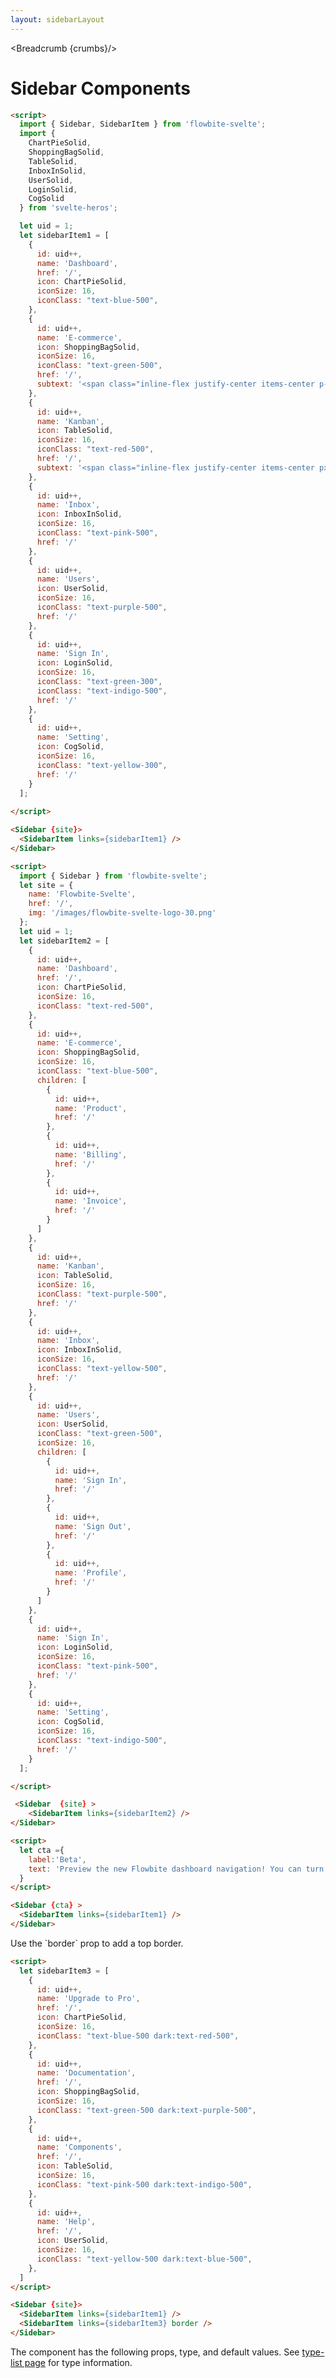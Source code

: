 ```yaml
---
layout: sidebarLayout
---
```


<script>
  import Htwo from '../utils/Htwo.svelte'
  import ExampleDiv from '../utils/ExampleDiv.svelte'
  import { Sidebar, SidebarItem, Table, TableDefaultRow, Breadcrumb } from '$lib/index';
  import componentProps from '../props/Sidebar.json'
  // Props table
  let items = componentProps.props
	let propHeader = ['Name', 'Type', 'Default']
	
	let divClass='w-full relative overflow-x-auto shadow-md sm:rounded-lg py-4'
let theadClass ='text-xs text-gray-700 uppercase bg-gray-50 dark:bg-gray-700 dark:text-white'

  import {
    ChartPieSolid,
    ShoppingBagSolid,
    TableSolid,
    InboxInSolid,
    UserSolid,
    LoginSolid,
    CogSolid
  } from 'svelte-heros';

  let site = {
    name: 'Flowbite-Svelte',
    href: '/',
    img: '/images/flowbite-svelte-logo-30.png'
  };

  let uid = 1;
  let sidebarItem1 = [
    {
      id: uid++,
      name: 'Dashboard',
      href: '/',
      icon: ChartPieSolid,
      iconSize: 16,
      iconClass: "text-blue-500",
    },
    {
      id: uid++,
      name: 'E-commerce',
      icon: ShoppingBagSolid,
      iconSize: 16,
      iconClass: "text-green-500",
      href: '/',
      subtext: '<span class="inline-flex justify-center items-center p-3 ml-3 w-3 h-3 text-sm font-medium text-blue-600 bg-blue-200 rounded-full dark:bg-blue-900 dark:text-blue-200">3</span>'
    },
    {
      id: uid++,
      name: 'Kanban',
      icon: TableSolid,
      iconSize: 16,
      iconClass: "text-red-500",
      href: '/',
      subtext: '<span class="inline-flex justify-center items-center px-2 ml-3 text-sm font-medium text-gray-800 bg-gray-200 rounded-full dark:bg-gray-700 dark:text-gray-300">Pro</span>'
    },
    {
      id: uid++,
      name: 'Inbox',
      icon: InboxInSolid,
      iconSize: 16,
      iconClass: "text-pink-500",
      href: '/'
    },
    {
      id: uid++,
      name: 'Users',
      icon: UserSolid,
      iconSize: 16,
      iconClass: "text-purple-500",
      href: '/'
    },
    {
      id: uid++,
      name: 'Sign In',
      icon: LoginSolid,
      iconSize: 16,
      iconClass: "text-green-300",
      iconClass: "text-indigo-500",
      href: '/'
    },
    {
      id: uid++,
      name: 'Setting',
      icon: CogSolid,
      iconSize: 16,
      iconClass: "text-yellow-300",
      href: '/'
    }
  ];
  let sidebarItem2 = [
    {
      id: uid++,
      name: 'Dashboard',
      href: '/',
      icon: ChartPieSolid,
      iconSize: 16,
      iconClass: "text-red-500",
    },
    {
      id: uid++,
      name: 'E-commerce',
      icon: ShoppingBagSolid,
      iconSize: 16,
      iconClass: "text-blue-500",
      children: [
        {
          id: uid++,
          name: 'Product',
          href: '/'
        },
        {
          id: uid++,
          name: 'Billing',
          href: '/'
        },
        {
          id: uid++,
          name: 'Invoice',
          href: '/'
        }
      ]
    },
    {
      id: uid++,
      name: 'Kanban',
      icon: TableSolid,
      iconSize: 16,
      iconClass: "text-purple-500",
      href: '/'
    },
    {
      id: uid++,
      name: 'Inbox',
      icon: InboxInSolid,
      iconSize: 16,
      iconClass: "text-yellow-500",
      href: '/'
    },
    {
      id: uid++,
      name: 'Users',
      icon: UserSolid,
      iconClass: "text-green-500",
      iconSize: 16,
      children: [
        {
          id: uid++,
          name: 'Sign In',
          href: '/'
        },
        {
          id: uid++,
          name: 'Sign Out',
          href: '/'
        },
        {
          id: uid++,
          name: 'Profile',
          href: '/'
        }
      ]
    },
    {
      id: uid++,
      name: 'Sign In',
      icon: LoginSolid,
      iconSize: 16,
      iconClass: "text-pink-500",
      href: '/'
    },
    {
      id: uid++,
      name: 'Setting',
      icon: CogSolid,
      iconSize: 16,
      iconClass: "text-indigo-500",
      href: '/'
    }
  ];

  let sidebarItem3 = [
    {
      id: uid++,
      name: 'Upgrade to Pro',
      href: '/',
      icon: ChartPieSolid,
      iconSize: 16,
      iconClass: "text-blue-500 dark:text-red-500",
    },
    {
      id: uid++,
      name: 'Documentation',
      href: '/',
      icon: ShoppingBagSolid,
      iconSize: 16,
      iconClass: "text-green-500 dark:text-purple-500",
    },
    {
      id: uid++,
      name: 'Components',
      href: '/',
      icon: TableSolid,
      iconSize: 16,
      iconClass: "text-pink-500 dark:text-indigo-500",
    },
    {
      id: uid++,
      name: 'Help',
      href: '/',
      icon: UserSolid,
      iconSize: 16,
      iconClass: "text-yellow-500 dark:text-blue-500",
    },
  ]

  let cta ={
    label:'Beta',
    text: 'Preview the new Flowbite dashboard navigation! You can turn the new navigation off for a limited time in your profile.'
  }

  let crumbs = [
    {
      label:'Home',
      href:'/'
    },
    {
      label:'Sidebar',
      href:'/sidebars/'
    }
  ]
</script>

<Breadcrumb {crumbs}/>

<h1 class="text-3xl w-full dark:text-white py-8">Sidebar Components</h1>

<Htwo label="Default sidebar" />

<div class="container flex flex-wrap rounded-xl mx-auto bg-gradient-to-r bg-white dark:bg-gray-900 border border-gray-200 dark:border-gray-700 p-2 sm:p-6">
  <Sidebar {site}>
		<SidebarItem links={sidebarItem1} />
  </Sidebar>
</div>

```html
<script>
  import { Sidebar, SidebarItem } from 'flowbite-svelte';
  import {
    ChartPieSolid,
    ShoppingBagSolid,
    TableSolid,
    InboxInSolid,
    UserSolid,
    LoginSolid,
    CogSolid
  } from 'svelte-heros';

  let uid = 1;
  let sidebarItem1 = [
    {
      id: uid++,
      name: 'Dashboard',
      href: '/',
      icon: ChartPieSolid,
      iconSize: 16,
      iconClass: "text-blue-500",
    },
    {
      id: uid++,
      name: 'E-commerce',
      icon: ShoppingBagSolid,
      iconSize: 16,
      iconClass: "text-green-500",
      href: '/',
      subtext: '<span class="inline-flex justify-center items-center p-3 ml-3 w-3 h-3 text-sm font-medium text-blue-600 bg-blue-200 rounded-full dark:bg-blue-900 dark:text-blue-200">3</span>'
    },
    {
      id: uid++,
      name: 'Kanban',
      icon: TableSolid,
      iconSize: 16,
      iconClass: "text-red-500",
      href: '/',
      subtext: '<span class="inline-flex justify-center items-center px-2 ml-3 text-sm font-medium text-gray-800 bg-gray-200 rounded-full dark:bg-gray-700 dark:text-gray-300">Pro</span>'
    },
    {
      id: uid++,
      name: 'Inbox',
      icon: InboxInSolid,
      iconSize: 16,
      iconClass: "text-pink-500",
      href: '/'
    },
    {
      id: uid++,
      name: 'Users',
      icon: UserSolid,
      iconSize: 16,
      iconClass: "text-purple-500",
      href: '/'
    },
    {
      id: uid++,
      name: 'Sign In',
      icon: LoginSolid,
      iconSize: 16,
      iconClass: "text-green-300",
      iconClass: "text-indigo-500",
      href: '/'
    },
    {
      id: uid++,
      name: 'Setting',
      icon: CogSolid,
      iconSize: 16,
      iconClass: "text-yellow-300",
      href: '/'
    }
  ];
  
</script>

<Sidebar {site}>
  <SidebarItem links={sidebarItem1} />
</Sidebar>
```

<Htwo label="Multi-level dropdown" />

<ExampleDiv>
  <Sidebar  {site} >
		<SidebarItem links={sidebarItem2} />
  </Sidebar>
</ExampleDiv>


```html
<script>
  import { Sidebar } from 'flowbite-svelte';
  let site = {
    name: 'Flowbite-Svelte',
    href: '/',
    img: '/images/flowbite-svelte-logo-30.png'
  };
  let uid = 1;
  let sidebarItem2 = [
    {
      id: uid++,
      name: 'Dashboard',
      href: '/',
      icon: ChartPieSolid,
      iconSize: 16,
      iconClass: "text-red-500",
    },
    {
      id: uid++,
      name: 'E-commerce',
      icon: ShoppingBagSolid,
      iconSize: 16,
      iconClass: "text-blue-500",
      children: [
        {
          id: uid++,
          name: 'Product',
          href: '/'
        },
        {
          id: uid++,
          name: 'Billing',
          href: '/'
        },
        {
          id: uid++,
          name: 'Invoice',
          href: '/'
        }
      ]
    },
    {
      id: uid++,
      name: 'Kanban',
      icon: TableSolid,
      iconSize: 16,
      iconClass: "text-purple-500",
      href: '/'
    },
    {
      id: uid++,
      name: 'Inbox',
      icon: InboxInSolid,
      iconSize: 16,
      iconClass: "text-yellow-500",
      href: '/'
    },
    {
      id: uid++,
      name: 'Users',
      icon: UserSolid,
      iconClass: "text-green-500",
      iconSize: 16,
      children: [
        {
          id: uid++,
          name: 'Sign In',
          href: '/'
        },
        {
          id: uid++,
          name: 'Sign Out',
          href: '/'
        },
        {
          id: uid++,
          name: 'Profile',
          href: '/'
        }
      ]
    },
    {
      id: uid++,
      name: 'Sign In',
      icon: LoginSolid,
      iconSize: 16,
      iconClass: "text-pink-500",
      href: '/'
    },
    {
      id: uid++,
      name: 'Setting',
      icon: CogSolid,
      iconSize: 16,
      iconClass: "text-indigo-500",
      href: '/'
    }
  ];

</script>

 <Sidebar  {site} >
    <SidebarItem links={sidebarItem2} />
</Sidebar>
```

<Htwo label="CTA button" />

<ExampleDiv>
  <Sidebar {cta} >
		<SidebarItem links={sidebarItem1} />
  </Sidebar>
</ExampleDiv>

```html
<script>
  let cta ={
    label:'Beta',
    text: 'Preview the new Flowbite dashboard navigation! You can turn the new navigation off for a limited time in your profile.'
  }
</script>

<Sidebar {cta} >
  <SidebarItem links={sidebarItem1} />
</Sidebar>
```

<Htwo label="Content separator" />

<p>Use the `border` prop to add a top border.</p>

<ExampleDiv>
  <Sidebar {site}>
		<SidebarItem links={sidebarItem1} />
		<SidebarItem links={sidebarItem3} border />
  </Sidebar>
</ExampleDiv>

```html
<script>
  let sidebarItem3 = [
    {
      id: uid++,
      name: 'Upgrade to Pro',
      href: '/',
      icon: ChartPieSolid,
      iconSize: 16,
      iconClass: "text-blue-500 dark:text-red-500",
    },
    {
      id: uid++,
      name: 'Documentation',
      href: '/',
      icon: ShoppingBagSolid,
      iconSize: 16,
      iconClass: "text-green-500 dark:text-purple-500",
    },
    {
      id: uid++,
      name: 'Components',
      href: '/',
      icon: TableSolid,
      iconSize: 16,
      iconClass: "text-pink-500 dark:text-indigo-500",
    },
    {
      id: uid++,
      name: 'Help',
      href: '/',
      icon: UserSolid,
      iconSize: 16,
      iconClass: "text-yellow-500 dark:text-blue-500",
    },
  ]
</script>

<Sidebar {site}>
  <SidebarItem links={sidebarItem1} />
  <SidebarItem links={sidebarItem3} border />
</Sidebar>
```

<Htwo label="Props" />

<p>The component has the following props, type, and default values. See <a href="/types">type-list page</a> for type information.</p>

<Table header={propHeader} {divClass} {theadClass}>
  <TableDefaultRow {items} rowState='hover' />
</Table>